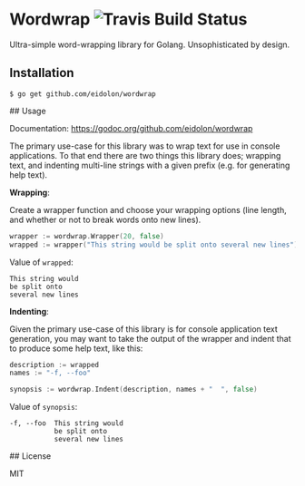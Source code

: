 Wordwrap ![Travis Build Status][travis]
=======================================

Ultra-simple word-wrapping library for Golang. Unsophisticated by design.

## Installation

```
$ go get github.com/eidolon/wordwrap
```

## Usage

Documentation: https://godoc.org/github.com/eidolon/wordwrap

The primary use-case for this library was to wrap text for use in console applications. To that end there are two things this library does; wrapping text, and indenting multi-line strings with a given prefix (e.g. for generating help text).

**Wrapping**:

Create a wrapper function and choose your wrapping options (line length, and whether or not to break words onto new lines).

```go
wrapper := wordwrap.Wrapper(20, false)
wrapped := wrapper("This string would be split onto several new lines")
```

Value of `wrapped`:

```
This string would
be split onto
several new lines
```

**Indenting**:

Given the primary use-case of this library is for console application text generation, you may want
to take the output of the wrapper and indent that to produce some help text, like this:

```go
description := wrapped
names := "-f, --foo"

synopsis := wordwrap.Indent(description, names + "  ", false)
```

Value of `synopsis`:

```
-f, --foo  This string would
           be split onto
           several new lines
```

## License

MIT

[travis]: https://img.shields.io/travis/eidolon/wordwrap.svg
